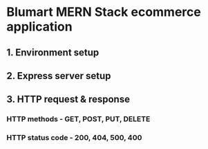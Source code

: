 # Blumart MERN Stack ecommerce application

## 1. Environment setup
## 2. Express server setup
## 3. HTTP request & response
### HTTP methods - GET, POST, PUT, DELETE
### HTTP status code - 200, 404, 500, 400 

<!-- ## 4. nodemon & morgan package setup -->
<!-- ## 5. API testing with POSTMAN -->
<!-- ## 6. Middleware in Express -->
<!-- ## 7. Express Error Handling Middleware -->
<!-- ## 8. How to handle HTTP errors (package: npm install http-errors) -->
<!-- 1-9th -->
